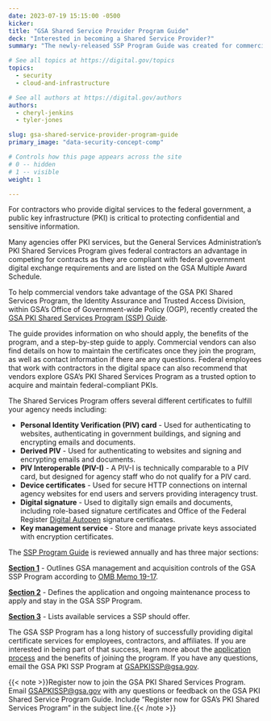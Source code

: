 ```yaml
---
date: 2023-07-19 15:15:00 -0500
kicker: 
title: "GSA Shared Service Provider Program Guide"
deck: "Interested in becoming a Shared Service Provider?"
summary: "The newly-released SSP Program Guide was created for commercial vendors interested in becoming a Shared Service Provider."

# See all topics at https://digital.gov/topics
topics:
  - security
  - cloud-and-infrastructure

# See all authors at https://digital.gov/authors
authors:
  - cheryl-jenkins
  - tyler-jones

slug: gsa-shared-service-provider-program-guide
primary_image: "data-security-concept-comp"

# Controls how this page appears across the site
# 0 -- hidden
# 1 -- visible
weight: 1

---
```


For contractors who provide digital services to the federal government, a public key infrastructure (PKI) is critical to protecting confidential and sensitive information. 

Many agencies offer PKI services, but the General Services Administration’s PKI Shared Services Program gives federal contractors an advantage in competing for contracts as they are compliant with federal government digital exchange requirements and are listed on the GSA Multiple Award Schedule. 

To help commercial vendors take advantage of the GSA PKI Shared Services Program, the Identity Assurance and Trusted Access Division, within GSA’s Office of Government-wide Policy (OGP), recently created the [GSA PKI Shared Services Program (SSP) Guide](https://www.idmanagement.gov/gsapkissp/). 

The guide provides information on who should apply, the benefits of the program, and a step-by-step guide to apply. Commercial vendors can also find details on how to maintain the certificates once they join the program, as well as contact information if there are any questions. Federal employees that work with contractors in the digital space can also recommend that vendors explore GSA’s PKI Shared Services Program as a trusted option to acquire and maintain federal-compliant PKIs. 

The Shared Services Program offers several different certificates to fulfill your agency needs including:

* **Personal Identity Verification (PIV) card** - Used for authenticating to websites, authenticating in government buildings, and signing and encrypting emails and documents.
* **Derived PIV** - Used for authenticating to websites and signing and encrypting emails and documents.
* **PIV Interoperable (PIV-I)** - A PIV-I is technically comparable to a PIV card, but designed for agency staff who do not qualify for a PIV card.
* **Device certificates** - Used for secure HTTP connections on internal agency websites for end users and servers providing interagency trust.
* **Digital signature** - Used to digitally sign emails and documents, including role-based signature certificates and Office of the Federal Register [Digital Autopen](https://digital.gov/2023/05/23/digital-autopen-playbook-pinpoints-how-agencies-can-leverage-technology-for-digital-signatures/) signature certificates.
* **Key management service** - Store and manage private keys associated with encryption certificates.

The [SSP Program Guide](https://www.idmanagement.gov/gsapkissp/) is reviewed annually and has three major sections:

**[Section 1](https://www.idmanagement.gov/gsapkissp#section-i-gsa-pki-ssp-program)** - Outlines GSA management and acquisition controls of the GSA SSP Program according to [OMB Memo 19-17](https://www.cio.gov/policies-and-priorities/ICAM/).

**[Section 2](https://www.idmanagement.gov/gsapkissp#section-ii-application-and-maintenance-activities)** - Defines the application and ongoing maintenance process to apply and stay in the GSA SSP Program.

**[Section 3](https://www.idmanagement.gov/gsapkissp#section-iii-digital-certificate-services)** - Lists available services a SSP should offer.

The GSA SSP Program has a long history of successfully providing digital certificate services for employees, contractors, and affiliates. If you are interested in being part of that success, learn more about the [application process](https://www.idmanagement.gov/gsapkissp/#application-process) and the benefits of joining the program. If you have any questions, email the GSA PKI SSP Program at [GSAPKISSP@gsa.gov](mailto:GSAPKISSP@gsa.gov).

{{< note >}}Register now to join the GSA PKI Shared Services Program. Email GSAPKISSP@gsa.gov with any questions or feedback on the GSA PKI Shared Service Program Guide. Include “Register now for GSA’s PKI Shared Services Program” in the subject line.{{< /note >}}
